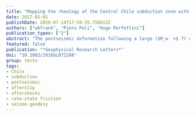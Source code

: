 ```yaml
---
title: "Mapping the rheology of the Central Chile subduction zone with aftershocks"
date: 2017-05-01
publishDate: 2020-07-14T17:59:35.756613Z
authors: ["wbfrank", "Piero Poli", "Hugo Perfettini"]
publication_types: ["2"]
abstract: "The postseismic deformation following a large ($M_w  >$ 7) earthquake is expressed both seismically and aseismically. Recent studies have appealed to a model that suggests that the aseismic slip on the plate interface following the mainshock can be the driving factor in aftershock sequences, reproducing both the geodetic (afterslip) and seismic (aftershocks) observables of postseismic deformation. Exploiting this model, we demonstrate how a dense catalog of aftershocks following the 2015 $M_w$ 8.3 Illapel earthquake in Central Chile can constrain the frictional and rheological properties of the creeping regions of the subduction interface. We first expand the aftershock catalog via a 19 month continuous matched-filter search and highlight the log-time expansion of seismicity following the mainshock, suggestive of afterslip as the main driver of aftershock activity. We then show how the time history of aftershocks can constrain the temporal evolution of afterslip. Finally, we use our dense aftershock catalog to estimate the rate and state rheological parameter $(a ? b) σ$ as a function of depth and demonstrate that this low value is compatible either with a nearly velocity-neutral friction ($a ≈ b$) in the regions of the megathrust that host afterslip, or an elevated pore fluid pressure (low effective normal stress $σ$) along the plate interface. Our results present the first snapshot of rheology in depth together with the evolution of the tectonic stressing rate along a plate boundary. The framework described here can be generalized to any tectonic context and provides a novel way to constrain the frictional properties and loading conditions of active faults."
featured: false
publication: "*Geophysical Research Letters*"
doi: "10.1002/2016GL072288"
group: tecto
tags:
- Chile
- subduction
- postseismic
- afterslip
- aftershocks
- rate-state friction
- seismo-geodesy
---
```


